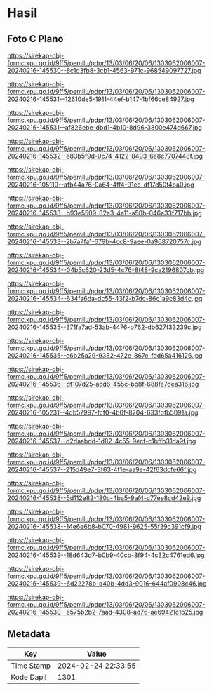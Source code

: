 # Hasil

## Foto C Plano

https://sirekap-obj-formc.kpu.go.id/9ff5/pemilu/pdpr/13/03/06/20/06/1303062006007-20240216-145530--8c1d3fb8-3cb1-4563-971c-968549097727.jpg

https://sirekap-obj-formc.kpu.go.id/9ff5/pemilu/pdpr/13/03/06/20/06/1303062006007-20240216-145531--12610de5-1911-44ef-b147-1bf66ce84927.jpg

https://sirekap-obj-formc.kpu.go.id/9ff5/pemilu/pdpr/13/03/06/20/06/1303062006007-20240216-145531--af826ebe-dbd1-4b10-8d96-3800e474d667.jpg

https://sirekap-obj-formc.kpu.go.id/9ff5/pemilu/pdpr/13/03/06/20/06/1303062006007-20240216-145532--e83b5f9d-0c74-4122-8493-6e8c7707448f.jpg

https://sirekap-obj-formc.kpu.go.id/9ff5/pemilu/pdpr/13/03/06/20/06/1303062006007-20240216-105110--afb44a76-0a64-4ff4-91cc-df17d50f4ba0.jpg

https://sirekap-obj-formc.kpu.go.id/9ff5/pemilu/pdpr/13/03/06/20/06/1303062006007-20240216-145533--b93e5509-82a3-4a11-a58b-046a33f717bb.jpg

https://sirekap-obj-formc.kpu.go.id/9ff5/pemilu/pdpr/13/03/06/20/06/1303062006007-20240216-145533--2b7a7fa1-679b-4cc8-9aee-0a968720757c.jpg

https://sirekap-obj-formc.kpu.go.id/9ff5/pemilu/pdpr/13/03/06/20/06/1303062006007-20240216-145534--04b5c620-23d5-4c76-8f48-9ca2196807cb.jpg

https://sirekap-obj-formc.kpu.go.id/9ff5/pemilu/pdpr/13/03/06/20/06/1303062006007-20240216-145534--634fa6da-dc55-43f2-b7dc-86c1a9c83d4c.jpg

https://sirekap-obj-formc.kpu.go.id/9ff5/pemilu/pdpr/13/03/06/20/06/1303062006007-20240216-145535--371fa7ad-53ab-4476-b762-db627f33239c.jpg

https://sirekap-obj-formc.kpu.go.id/9ff5/pemilu/pdpr/13/03/06/20/06/1303062006007-20240216-145535--c6b25a29-9382-472e-867e-fdd65a416126.jpg

https://sirekap-obj-formc.kpu.go.id/9ff5/pemilu/pdpr/13/03/06/20/06/1303062006007-20240216-145536--df107d25-acd6-455c-bb8f-688fe7dea316.jpg

https://sirekap-obj-formc.kpu.go.id/9ff5/pemilu/pdpr/13/03/06/20/06/1303062006007-20240216-105231--4db57997-fcf0-4b0f-8204-633fbfb5091a.jpg

https://sirekap-obj-formc.kpu.go.id/9ff5/pemilu/pdpr/13/03/06/20/06/1303062006007-20240216-145537--d2daabdd-1d82-4c55-9ecf-c1bffb31da9f.jpg

https://sirekap-obj-formc.kpu.go.id/9ff5/pemilu/pdpr/13/03/06/20/06/1303062006007-20240216-145537--215d49e7-3f63-4f1e-aa9e-42f63dcfe66f.jpg

https://sirekap-obj-formc.kpu.go.id/9ff5/pemilu/pdpr/13/03/06/20/06/1303062006007-20240216-145538--5d112e82-180c-4ba5-9af4-c77ee8cd42e9.jpg

https://sirekap-obj-formc.kpu.go.id/9ff5/pemilu/pdpr/13/03/06/20/06/1303062006007-20240216-145538--14e6e6b8-b070-4981-9625-55f39c391cf9.jpg

https://sirekap-obj-formc.kpu.go.id/9ff5/pemilu/pdpr/13/03/06/20/06/1303062006007-20240216-145539--18d643d7-b0b9-40cb-8f94-4c32c4761ed6.jpg

https://sirekap-obj-formc.kpu.go.id/9ff5/pemilu/pdpr/13/03/06/20/06/1303062006007-20240216-145539--6d22278b-d40b-4dd3-9016-644af0908c46.jpg

https://sirekap-obj-formc.kpu.go.id/9ff5/pemilu/pdpr/13/03/06/20/06/1303062006007-20240216-145530--e575b2b2-7aad-4308-ad76-ae69421c1b25.jpg


## Metadata

| Key        | Value               |
| ---------- | ------------------- |
| Time Stamp | 2024-02-24 22:33:55 |
| Kode Dapil | 1301                |



